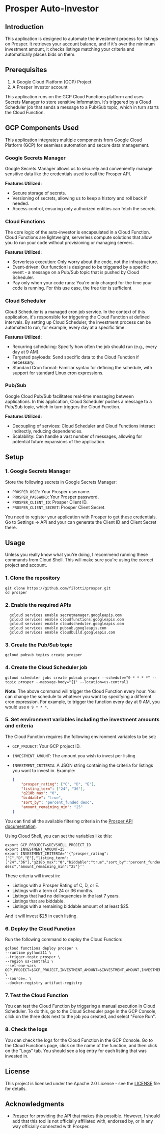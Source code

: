 # Prosper Auto-Investor

## Introduction

This application is designed to automate the investment process for listings on Prosper. It retrieves your account
balance, and if it's over the minimum investment amount, it checks listings matching your criteria and automatically
places bids on them.

## Prerequisites

1. A Google Cloud Platform (GCP) Project
2. A Prosper investor account

This application runs on the GCP Cloud Functions platform and uses Secrets Manager to store sensitive information. It's 
triggered by a Cloud Scheduler job that sends a message to a Pub/Sub topic, which in turn starts the Cloud Function.

## GCP Components Used

This application integrates multiple components from Google Cloud Platform (GCP) for seamless automation and secure data 
management.

### Google Secrets Manager
Google Secrets Manager allows us to securely and conveniently manage sensitive data like the credentials used to call 
the Prosper API. 

**Features Utilized:**

* Secure storage of secrets.
* Versioning of secrets, allowing us to keep a history and roll back if needed.
* Access control, ensuring only authorized entities can fetch the secrets.

### Cloud Functions

The core logic of the auto-investor is encapsulated in a Cloud Function. Cloud Functions are lightweight, serverless 
compute solutions that allow you to run your code without provisioning or managing servers.

**Features Utilized:**

* Serverless execution: Only worry about the code, not the infrastructure.
* Event-driven: Our function is designed to be triggered by a specific event - a message on a Pub/Sub topic that is
pushed by Cloud Scheduler.
* Pay only when your code runs: You're only charged for the time your code is running. For this use case, the free tier
is sufficient.

### Cloud Scheduler

Cloud Scheduler is a managed cron job service. In the context of this application, it's responsible for triggering the 
Cloud Function at defined intervals. By setting up Cloud Scheduler, the investment process can be automated to run, for example, every day at a specific time.

**Features Utilized:**

* Recurring scheduling: Specify how often the job should run (e.g., every day at 9 AM).
* Targeted payloads: Send specific data to the Cloud Function if necessary. 
* Standard Cron format: Familiar syntax for defining the schedule, with support for standard Linux cron expressions.

### Pub/Sub

Google Cloud Pub/Sub facilitates real-time messaging between applications. In this application, Cloud Scheduler pushes a message to a Pub/Sub topic, which in turn triggers the Cloud Function.

**Features Utilized:**

* Decoupling of services: Cloud Scheduler and Cloud Functions interact indirectly, reducing dependencies.
* Scalability: Can handle a vast number of messages, allowing for potential future expansions of the application.

## Setup

### 1. Google Secrets Manager

Store the following secrets in Google Secrets Manager:

- `PROSPER_USER`: Your Prosper username.
- `PROSPER_PASSWORD`: Your Prosper password.
- `PROSPER_CLIENT_ID`: Prosper Client ID.
- `PROSPER_CLIENT_SECRET`: Prosper Client Secret.


You need to register your application with Prosper to get these credentials. Go to Settings -> API and your can
generate the Client ID and Client Secret there.


## Usage

Unless you really know what you're doing, I recommend running these commands from Cloud Shell. This will
make sure you're using the correct project and account.

### 1. Clone the repository

```
git clone https://github.com/filotti/prosper.git
cd prosper
```

### 2. Enable the required APIs
```
  gcloud services enable secretmanager.googleapis.com
  gcloud services enable cloudfunctions.googleapis.com
  gcloud services enable cloudscheduler.googleapis.com
  gcloud services enable pubsub.googleapis.com
  gcloud services enable cloudbuild.googleapis.com
 ```

### 3. Create the Pub/Sub topic

```
gcloud pubsub topics create prosper
```

### 4. Create the Cloud Scheduler job

```
gcloud scheduler jobs create pubsub prosper --schedule="0 * * * *" --topic prosper --message-body="{}" --location=us-central1
```

**Note:** The above command will trigger the Cloud Function every hour. You can change the schedule to whatever you 
want by specifying a different cron expression. For example, to trigger the function every day at 9 AM, you would use 
`0 9 * * *`.

### 5. Set environment variables including the investment amounts and criteria

The Cloud Function requires the following environment variables to be set:

- `GCP_PROJECT`: Your GCP project ID.
- `INVESTMENT_AMOUNT`: The amount you wish to invest per listing.
- `INVESTMENT_CRITERIA`: A JSON string containing the criteria for listings you want to invest in. Example:

    ```json
    {
        "prosper_rating": ["C", "D", "E"],
        "listing_term": ["24", "36"],
        "g218b_max": "0",
        "biddable": "true",
        "sort_by": "percent_funded desc",
        "amount_remaining_min": "25"
    }
    ```

You can find all the available filtering criteria in the 
[Prosper API documentation](https://developers.prosper.com/docs/investor/listings-api/).

Using Cloud Shell, you can set the variables like this:
```
export GCP_PROJECT=$DEVSHELL_PROJECT_ID
export INVESTMENT_AMOUNT=25
export INVESTMENT_CRITERIA=''{"prosper_rating":["C","D","E"],"listing_term":["24","36"],"g218b_max":"0","biddable":"true","sort_by":"percent_funded desc","amount_remaining_min":"25"}''
```

These criteria will invest in:

- Listings with a Prosper Rating of C, D, or E.
- Listings with a term of 24 or 36 months.
- Listings that had no delinquencies in the last 7 years.
- Listings that are biddable.
- Listings with a remaining biddable amount of at least $25.

And it will invest $25 in each listing.

### 6. Deploy the Cloud Function

Run the following command to deploy the Cloud Function:

```
gcloud functions deploy prosper \
--runtime python311 \
--trigger-topic prosper \
--region us-central1 \
--set-env-vars GCP_PROJECT=$GCP_PROJECT,INVESTMENT_AMOUNT=$INVESTMENT_AMOUNT,INVESTMENT_CRITERIA=$INVESTMENT_CRITERIA \
--source=. \
--docker-registry artifact-registry 
```

### 7. Test the Cloud Function

You can test the Cloud Function by triggering a manual execution in Cloud Scheduler. To do this, go to the Cloud
Scheduler page in the GCP Console, click on the three dots next to the job you created, and select "Force Run".

### 8. Check the logs

You can check the logs for the Cloud Function in the GCP Console. Go to the Cloud Functions page, click on the name of
the function, and then click on the "Logs" tab. You should see a log entry for each listing that was invested in.

## License

This project is licensed under the Apache 2.0 License - see the [LICENSE](LICENSE) file for details.

## Acknowledgments

* [Prosper](https://www.prosper.com/) for providing the API that makes this possible. However, I should add that 
this tool is not officially affiliated with, endorsed by, or in any way officially connected with Prosper.
